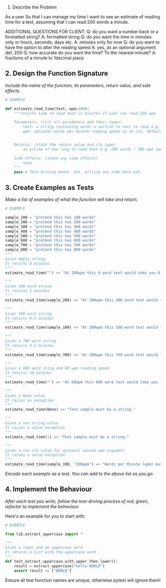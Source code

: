 1. Describe the Problem

As a user
So that I can manage my time
I want to see an estimate of reading time for a text, assuming that I can read 200 words a minute.

ADDITIONAL QUESTIONS FOR CLIENT:
Q: do you want a number back or a formatted string? A: formatted string
Q: do you want the time in minutes only or hours, seconds, days etc. A: minutes only for now
Q: do you want to have the option to alter the reading speed A: yes, as an optional argument def. 200
Q: how accurate do you want the time? To the nearest minute? A: fractions of a minute to 1decimal place

## 2. Design the Function Signature

_Include the name of the function, its parameters, return value, and side effects._

```python
# EXAMPLE

def estimate_read_time(text, wpm=200):
    """returns time to read text in minutes if user can read 200 wpm

    Parameters: (list all parameters and their types)
        text: a string containing words a section to text to read e.g. "the cat sat on the mat"
        wpm: optional words per minute reading speed as an int, default is 200 e.g. 180


    Returns: (state the return value and its type)
        an estime of how long to read text e.g. 200 words / 200 wpm speed == 1 minute

    Side effects: (state any side effects)
        none
    """
    pass # Test-driving means _not_ writing any code here yet.
```

## 3. Create Examples as Tests

_Make a list of examples of what the function will take and return._

```python
# EXAMPLE

sample_100 = "pretend this has 100 words"
sample_200 = "pretend this has 200 words"
sample_300 = "pretend this has 300 words"
sample_400 = "pretend this has 400 words"
sample_500 = "pretend this has 500 words"
sample_600 = "pretend this has 600 words"
sample_700 = "pretend this has 700 words"
sample_800 = "pretend this has 800 words"
"""
Given empty string 
It returns 0 minutes
"""
estimate_read_time("") => "At 200wpm this 0 word text would take you 0 minutes to read."

"""
Given 200 word string 
It returns 1 minutes
"""
estimate_read_time(sample_200) => "At 200wpm this 200 word text would take you 0 minutes to read."

"""
Given 100 word string
It returns 0.5 minutes
"""
estimate_read_time(sample_100) => "At 200wpm this 100 word text would take you 0.5 minutes to read."

"""
Given a 700 word string
It returns 3.5 minutes
"""
estimate_read_time(sample_700) => "At 200wpm this 700 word text would take you 3.5 minutes to read."

"""
Given a 600 word sting and 60 wpm reading speed
It returns 10 minutes
"""
estimate_read_time("") => "At 60wpm this 600 word text would take you 10 minutes to read."

"""
Given a None value
It raises an exception
"""
estimate_read_time(None) => "Text sample must be a string."

"""
Given a non-string value
It raises a value exception
"""
estimate_read_time(1) => "Text sample must be a string."

"""
Given a non-int value for optional second wpm argument
It raises a value exception
"""
estimate_read_time(sample_100, "200wpm") => "Words per Minute (wpm) must be an integer."
```

_Encode each example as a test. You can add to the above list as you go._

## 4. Implement the Behaviour

_After each test you write, follow the test-driving process of red, green, refactor to implement the behaviour._

Here's an example for you to start with:

```python
# EXAMPLE

from lib.extract_uppercase import *

"""
Given a lower and an uppercase word
It returns a list with the uppercase word
"""
def test_extract_uppercase_with_upper_then_lower():
    result = extract_uppercase("hello WORLD")
    assert result == ["WORLD"]
```

Ensure all test function names are unique, otherwise pytest will ignore them!
